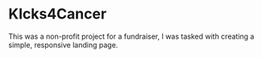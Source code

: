 # KIcks4Cancer
This was a non-profit project for a fundraiser, I was tasked with creating a simple, responsive landing page.
